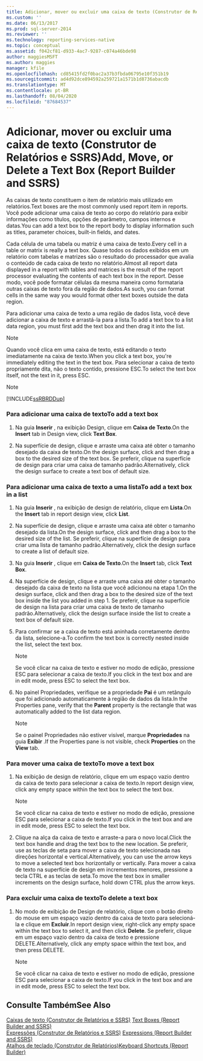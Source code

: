 ```yaml
---
title: Adicionar, mover ou excluir uma caixa de texto (Construtor de Relatórios e SSRS) | Microsoft Docs
ms.custom: ''
ms.date: 06/13/2017
ms.prod: sql-server-2014
ms.reviewer: ''
ms.technology: reporting-services-native
ms.topic: conceptual
ms.assetid: f042cf81-d933-4ac7-9287-c074a46bde98
author: maggiesMSFT
ms.author: maggies
manager: kfile
ms.openlocfilehash: cd85415fd2f0bac2a37b3fbda06795e10f351b19
ms.sourcegitcommit: ad4d92dce894592a259721a1571b1d8736abacdb
ms.translationtype: MT
ms.contentlocale: pt-BR
ms.lasthandoff: 08/04/2020
ms.locfileid: "87684537"
---
```

# <a name="add-move-or-delete-a-text-box-report-builder-and-ssrs"></a><span data-ttu-id="b01e4-102">Adicionar, mover ou excluir uma caixa de texto (Construtor de Relatórios e SSRS)</span><span class="sxs-lookup"><span data-stu-id="b01e4-102">Add, Move, or Delete a Text Box (Report Builder and SSRS)</span></span>
  <span data-ttu-id="b01e4-103">As caixas de texto constituem o item de relatório mais utilizado em relatórios.</span><span class="sxs-lookup"><span data-stu-id="b01e4-103">Text boxes are the most commonly used report item in reports.</span></span> <span data-ttu-id="b01e4-104">Você pode adicionar uma caixa de texto ao corpo do relatório para exibir informações como títulos, opções de parâmetro, campos internos e datas.</span><span class="sxs-lookup"><span data-stu-id="b01e4-104">You can add a text box to the report body to display information such as titles, parameter choices, built-in fields, and dates.</span></span>  
  
 <span data-ttu-id="b01e4-105">Cada célula de uma tabela ou matriz é uma caixa de texto.</span><span class="sxs-lookup"><span data-stu-id="b01e4-105">Every cell in a table or matrix is really a text box.</span></span> <span data-ttu-id="b01e4-106">Quase todos os dados exibidos em um relatório com tabelas e matrizes são o resultado do processador que avalia o conteúdo de cada caixa de texto no relatório.</span><span class="sxs-lookup"><span data-stu-id="b01e4-106">Almost all report data displayed in a report with tables and matrices is the result of the report processor evaluating the contents of each text box in the report.</span></span> <span data-ttu-id="b01e4-107">Desse modo, você pode formatar células da mesma maneira como formataria outras caixas de texto fora da região de dados.</span><span class="sxs-lookup"><span data-stu-id="b01e4-107">As such, you can format cells in the same way you would format other text boxes outside the data region.</span></span>  
  
 <span data-ttu-id="b01e4-108">Para adicionar uma caixa de texto a uma região de dados lista, você deve adicionar a caixa de texto e arrastá-la para a lista.</span><span class="sxs-lookup"><span data-stu-id="b01e4-108">To add a text box to a list data region, you must first add the text box and then drag it into the list.</span></span>  
  
> [!NOTE]  
>  <span data-ttu-id="b01e4-109">Quando você clica em uma caixa de texto, está editando o texto imediatamente na caixa de texto.</span><span class="sxs-lookup"><span data-stu-id="b01e4-109">When you click a text box, you're immediately editing the text in the text box.</span></span> <span data-ttu-id="b01e4-110">Para selecionar a caixa de texto propriamente dita, não o texto contido, pressione ESC.</span><span class="sxs-lookup"><span data-stu-id="b01e4-110">To select the text box itself, not the text in it, press ESC.</span></span>  
  
> [!NOTE]  
>  [!INCLUDE[ssRBRDDup](../../includes/ssrbrddup-md.md)]  
  
### <a name="to-add-a-text-box"></a><span data-ttu-id="b01e4-111">Para adicionar uma caixa de texto</span><span class="sxs-lookup"><span data-stu-id="b01e4-111">To add a text box</span></span>  
  
1.  <span data-ttu-id="b01e4-112">Na guia **Inserir** , na exibição Design, clique em **Caixa de Texto**.</span><span class="sxs-lookup"><span data-stu-id="b01e4-112">On the **Insert** tab in Design view, click **Text Box**.</span></span>  
  
2.  <span data-ttu-id="b01e4-113">Na superfície de design, clique e arraste uma caixa até obter o tamanho desejado da caixa de texto.</span><span class="sxs-lookup"><span data-stu-id="b01e4-113">On the design surface, click and then drag a box to the desired size of the text box.</span></span> <span data-ttu-id="b01e4-114">Se preferir, clique na superfície de design para criar uma caixa de tamanho padrão.</span><span class="sxs-lookup"><span data-stu-id="b01e4-114">Alternatively, click the design surface to create a text box of default size.</span></span>  
  
### <a name="to-add-a-text-box-in-a-list"></a><span data-ttu-id="b01e4-115">Para adicionar uma caixa de texto a uma lista</span><span class="sxs-lookup"><span data-stu-id="b01e4-115">To add a text box in a list</span></span>  
  
1.  <span data-ttu-id="b01e4-116">Na guia **Inserir** , na exibição de design de relatório, clique em **Lista**.</span><span class="sxs-lookup"><span data-stu-id="b01e4-116">On the **Insert** tab in report design view, click **List**.</span></span>  
  
2.  <span data-ttu-id="b01e4-117">Na superfície de design, clique e arraste uma caixa até obter o tamanho desejado da lista.</span><span class="sxs-lookup"><span data-stu-id="b01e4-117">On the design surface, click and then drag a box to the desired size of the list.</span></span> <span data-ttu-id="b01e4-118">Se preferir, clique na superfície de design para criar uma lista de tamanho padrão.</span><span class="sxs-lookup"><span data-stu-id="b01e4-118">Alternatively, click the design surface to create a list of default size.</span></span>  
  
3.  <span data-ttu-id="b01e4-119">Na guia **Inserir** , clique em **Caixa de Texto**.</span><span class="sxs-lookup"><span data-stu-id="b01e4-119">On the **Insert** tab, click **Text Box**.</span></span>  
  
4.  <span data-ttu-id="b01e4-120">Na superfície de design, clique e arraste uma caixa até obter o tamanho desejado da caixa de texto na lista que você adicionou na etapa 1.</span><span class="sxs-lookup"><span data-stu-id="b01e4-120">On the design surface, click and then drag a box to the desired size of the text box inside the list you added in step 1.</span></span> <span data-ttu-id="b01e4-121">Se preferir, clique na superfície de design na lista para criar uma caixa de texto de tamanho padrão.</span><span class="sxs-lookup"><span data-stu-id="b01e4-121">Alternatively, click the design surface inside the list to create a text box of default size.</span></span>  
  
5.  <span data-ttu-id="b01e4-122">Para confirmar se a caixa de texto está aninhada corretamente dentro da lista, selecione-a.</span><span class="sxs-lookup"><span data-stu-id="b01e4-122">To confirm the text box is correctly nested inside the list, select the text box.</span></span>  
  
    > [!NOTE]  
    >  <span data-ttu-id="b01e4-123">Se você clicar na caixa de texto e estiver no modo de edição, pressione ESC para selecionar a caixa de texto.</span><span class="sxs-lookup"><span data-stu-id="b01e4-123">If you click in the text box and are in edit mode, press ESC to select the text box.</span></span>  
  
6.  <span data-ttu-id="b01e4-124">No painel Propriedades, verifique se a propriedade **Pai** é um retângulo que foi adicionado automaticamente à região de dados da lista.</span><span class="sxs-lookup"><span data-stu-id="b01e4-124">In the Properties pane, verify that the **Parent** property is the rectangle that was automatically added to the list data region.</span></span>  
  
    > [!NOTE]  
    >  <span data-ttu-id="b01e4-125">Se o painel Propriedades não estiver visível, marque **Propriedades** na guia **Exibir** .</span><span class="sxs-lookup"><span data-stu-id="b01e4-125">If the Properties pane is not visible, check **Properties** on the **View** tab.</span></span>  
  
### <a name="to-move-a-text-box"></a><span data-ttu-id="b01e4-126">Para mover uma caixa de texto</span><span class="sxs-lookup"><span data-stu-id="b01e4-126">To move a text box</span></span>  
  
1.  <span data-ttu-id="b01e4-127">Na exibição de design de relatório, clique em um espaço vazio dentro da caixa de texto para selecionar a caixa de texto.</span><span class="sxs-lookup"><span data-stu-id="b01e4-127">In report design view, click any empty space within the text box to select the text box.</span></span>  
  
    > [!NOTE]  
    >  <span data-ttu-id="b01e4-128">Se você clicar na caixa de texto e estiver no modo de edição, pressione ESC para selecionar a caixa de texto.</span><span class="sxs-lookup"><span data-stu-id="b01e4-128">If you click in the text box and are in edit mode, press ESC to select the text box.</span></span>  
  
2.  <span data-ttu-id="b01e4-129">Clique na alça da caixa de texto e arraste-a para o novo local.</span><span class="sxs-lookup"><span data-stu-id="b01e4-129">Click the text box handle and drag the text box to the new location.</span></span> <span data-ttu-id="b01e4-130">Se preferir, use as teclas de seta para mover a caixa de texto selecionada nas direções horizontal e vertical.</span><span class="sxs-lookup"><span data-stu-id="b01e4-130">Alternatively, you can use the arrow keys to move a selected text box horizontally or vertically.</span></span> <span data-ttu-id="b01e4-131">Para mover a caixa de texto na superfície de design em incrementos menores, pressione a tecla CTRL e as teclas de seta.</span><span class="sxs-lookup"><span data-stu-id="b01e4-131">To move the text box in smaller increments on the design surface, hold down CTRL plus the arrow keys.</span></span>  
  
### <a name="to-delete-a-text-box"></a><span data-ttu-id="b01e4-132">Para excluir uma caixa de texto</span><span class="sxs-lookup"><span data-stu-id="b01e4-132">To delete a text box</span></span>  
  
1.  <span data-ttu-id="b01e4-133">No modo de exibição de Design de relatório, clique com o botão direito do mouse em um espaço vazio dentro da caixa de texto para selecioná-la e clique em **Excluir**.</span><span class="sxs-lookup"><span data-stu-id="b01e4-133">In report design view, right-click any empty space within the text box to select it, and then click **Delete**.</span></span> <span data-ttu-id="b01e4-134">Se preferir, clique em um espaço vazio dentro da caixa de texto e pressione DELETE.</span><span class="sxs-lookup"><span data-stu-id="b01e4-134">Alternatively, click any empty space within the text box, and then press DELETE.</span></span>  
  
    > [!NOTE]  
    >  <span data-ttu-id="b01e4-135">Se você clicar na caixa de texto e estiver no modo de edição, pressione ESC para selecionar a caixa de texto.</span><span class="sxs-lookup"><span data-stu-id="b01e4-135">If you click in the text box and are in edit mode, press ESC to select the text box.</span></span>  
  
## <a name="see-also"></a><span data-ttu-id="b01e4-136">Consulte Também</span><span class="sxs-lookup"><span data-stu-id="b01e4-136">See Also</span></span>  
 <span data-ttu-id="b01e4-137">[Caixas de texto &#40;Construtor de Relatórios e SSRS&#41;](text-boxes-report-builder-and-ssrs.md) </span><span class="sxs-lookup"><span data-stu-id="b01e4-137">[Text Boxes &#40;Report Builder and SSRS&#41;](text-boxes-report-builder-and-ssrs.md) </span></span>  
 <span data-ttu-id="b01e4-138">[Expressões &#40;Construtor de Relatórios e SSRS&#41;](expressions-report-builder-and-ssrs.md) </span><span class="sxs-lookup"><span data-stu-id="b01e4-138">[Expressions &#40;Report Builder and SSRS&#41;](expressions-report-builder-and-ssrs.md) </span></span>  
 [<span data-ttu-id="b01e4-139">Atalhos de teclado &#40;Construtor de Relatórios&#41;</span><span class="sxs-lookup"><span data-stu-id="b01e4-139">Keyboard Shortcuts &#40;Report Builder&#41;</span></span>](../report-builder/keyboard-shortcuts-report-builder.md)  
  
  

